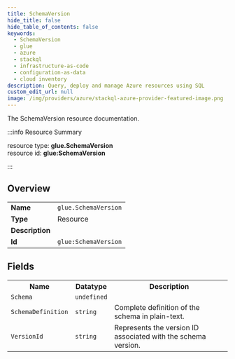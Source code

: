 ```yaml
---
title: SchemaVersion
hide_title: false
hide_table_of_contents: false
keywords:
  - SchemaVersion
  - glue
  - azure
  - stackql
  - infrastructure-as-code
  - configuration-as-data
  - cloud inventory
description: Query, deploy and manage Azure resources using SQL
custom_edit_url: null
image: /img/providers/azure/stackql-azure-provider-featured-image.png
---
```

The SchemaVersion resource documentation.

:::info Resource Summary

<div class="row">
<div class="providerDocColumn">
<span>resource type:&nbsp;<b>glue.SchemaVersion</b></span><br />
<span>resource id:&nbsp;<b>glue:SchemaVersion</b></span><br />
</div>
</div>

:::

## Overview
<table><tbody>
<tr><td><b>Name</b></td><td><code>glue.SchemaVersion</code></td></tr>
<tr><td><b>Type</b></td><td>Resource</td></tr>
<tr><td><b>Description</b></td><td></td></tr>
<tr><td><b>Id</b></td><td><code>glue:SchemaVersion</code></td></tr>
</tbody></table>

## Fields
<table><tbody>
<tr><th>Name</th><th>Datatype</th><th>Description</th></tr>
<tr><td><code>Schema</code></td><td><code>undefined</code></td><td></td></tr><tr><td><code>SchemaDefinition</code></td><td><code>string</code></td><td>Complete definition of the schema in plain-text.</td></tr><tr><td><code>VersionId</code></td><td><code>string</code></td><td>Represents the version ID associated with the schema version.</td></tr>
</tbody></table>